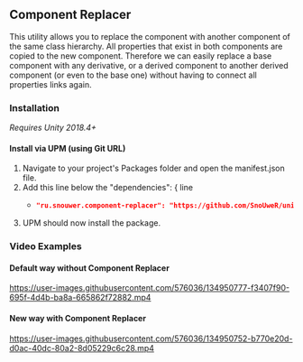 ## Component Replacer

This utility allows you to replace the component with another component of the same class hierarchy.
All properties that exist in both components are copied to the new component.
Therefore we can easily replace a base component with any derivative, or a derived component to another
derived component (or even to the base one) without having to connect all properties links again.

### Installation

*Requires Unity 2018.4+*

#### Install via UPM (using Git URL)

1. Navigate to your project's Packages folder and open the manifest.json file.
2. Add this line below the "dependencies": { line
    - ```json title="Packages/manifest.json"
      "ru.snouwer.component-replacer": "https://github.com/SnoUweR/unity-component-replacer.git",
      ```
3. UPM should now install the package.

### Video Examples

#### Default way without Component Replacer
https://user-images.githubusercontent.com/576036/134950777-f3407f90-695f-4d4b-ba8a-665862f72882.mp4

#### New way with Component Replacer
https://user-images.githubusercontent.com/576036/134950752-b770e20d-d0ac-40dc-80a2-8d05229c6c28.mp4

